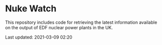 # Nuke Watch

This repository includes code for retrieving the latest information available on the output of EDF nuclear power plants in the UK.

Last updated: 2021-03-09 02:20